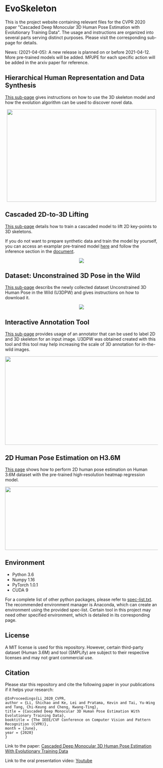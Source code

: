 # EvoSkeleton
This is the project website containing relevant files for the CVPR 2020 paper "Cascaded Deep Monocular 3D Human Pose Estimation with Evolutionary Training Data". The usage and instructions are organized into several parts serving distinct purposes. Please visit the corresponding sub-page for details. 

News:
(2021-04-05): A new release is planned on or before 2021-04-12. More pre-trained models will be added. MPJPE for each specific action will be added in the arxiv paper for reference.

## Hierarchical Human Representation and Data Synthesis
[This sub-page](https://github.com/Nicholasli1995/EvoSkeleton/blob/master/docs/HHR.md) gives instructions on how to use the 3D skeleton model and how the evolution algorithm can be used to discover novel data.
<p align="center">
  <img src="https://github.com/Nicholasli1995/EvoSkeleton/blob/master/imgs/hierarchical.jpg"  width="492" height="304" />
</p>
  
## Cascaded 2D-to-3D Lifting 
[This sub-page](https://github.com/Nicholasli1995/EvoSkeleton/blob/master/docs/TRAINING.md) details how to train a cascaded model to lift 2D key-points to 3D skeletons.

If you do not want to prepare synthetic data and train the model by yourself, you can access an examplar pre-trained model [here](https://drive.google.com/file/d/158oCTK-9Y8Bl9qxidoHcXfqfeeA7qT93/view?usp=sharing) and follow the inference section in the [document](https://github.com/Nicholasli1995/EvoSkeleton/blob/master/docs/TRAINING.md).  
<p align="center">
  <img src="https://github.com/Nicholasli1995/EvoSkeleton/blob/master/imgs/architecture.jpg"/>
</p>

## Dataset: Unconstrained 3D Pose in the Wild
[This sub-page](https://github.com/Nicholasli1995/EvoSkeleton/blob/master/docs/DATASET.md) describs the newly collected dataset Unconstrained 3D Human Pose in the Wild (U3DPW) and gives instructions on how to download it.
<p align="center">
  <img src="https://github.com/Nicholasli1995/EvoSkeleton/blob/master/imgs/U3DPW.png"/>
</p>

## Interactive Annotation Tool
[This sub-page](https://github.com/Nicholasli1995/EvoSkeleton/blob/master/docs/ANNOTATOR.md) provides usage of an annotator that can be used to label 2D and 3D skeleton for an input image. U3DPW was obtained created with this tool and this tool may help increasing the scale of 3D annotation for in-the-wild images.
<p align="center">
  <img src="https://github.com/Nicholasli1995/EvoSkeleton/blob/master/imgs/tool.gif" width="531" height="291"/>
</p>

## 2D Human Pose Estimation on H3.6M
[This page](https://github.com/Nicholasli1995/EvoSkeleton/blob/master/docs/2DHPE.md) shows how to perform 2D human pose estimation on Human 3.6M dataset with the pre-trained high-resolution heatmap regression model.
<p align="center">
  <img src="https://github.com/Nicholasli1995/EvoSkeleton/blob/master/imgs/h36m2dpose2.png" width="789" height="208"/>
</p>

## Environment
- Python 3.6
- Numpy 1.16
- PyTorch 1.0.1
- CUDA 9

For a complete list of other python packages, please refer to [spec-list.txt](https://github.com/Nicholasli1995/EvoSkeleton/blob/master/spec-list.txt). The recommended environment manager is Anaconda, which can create an environment using the provided spec-list. Certain tool in this project may need other specified environment, which is detailed in its corresponding page.

## License
A MIT license is used for this repository. However, certain third-party dataset (Human 3.6M) and tool (SMPLify) are subject to their respective licenses and may not grant commercial use.

## Citation
Please star this repository and cite the following paper in your publications if it helps your research:

    @InProceedings{Li_2020_CVPR,
    author = {Li, Shichao and Ke, Lei and Pratama, Kevin and Tai, Yu-Wing and Tang, Chi-Keung and Cheng, Kwang-Ting},
    title = {Cascaded Deep Monocular 3D Human Pose Estimation With Evolutionary Training Data},
    booktitle = {The IEEE/CVF Conference on Computer Vision and Pattern Recognition (CVPR)},
    month = {June},
    year = {2020}
    }
    
Link to the paper:
[Cascaded Deep Monocular 3D Human Pose Estimation With Evolutionary Training Data](https://arxiv.org/abs/2006.07778)

Link to the oral presentation video:
[Youtube](https://www.youtube.com/watch?v=erYymlWw2bo)
